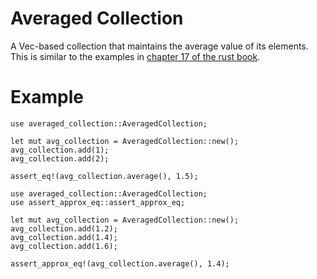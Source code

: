 # Averaged Collection

A Vec-based collection that maintains the average value of its elements. This is similar to the examples in [chapter 17 of the rust book](https://doc.rust-lang.org/book/ch17-01-what-is-oo.html).

# Example

```
use averaged_collection::AveragedCollection;

let mut avg_collection = AveragedCollection::new();
avg_collection.add(1);
avg_collection.add(2);

assert_eq!(avg_collection.average(), 1.5);
```

```
use averaged_collection::AveragedCollection;
use assert_approx_eq::assert_approx_eq;

let mut avg_collection = AveragedCollection::new();
avg_collection.add(1.2);
avg_collection.add(1.4);
avg_collection.add(1.6);

assert_approx_eq!(avg_collection.average(), 1.4);
```